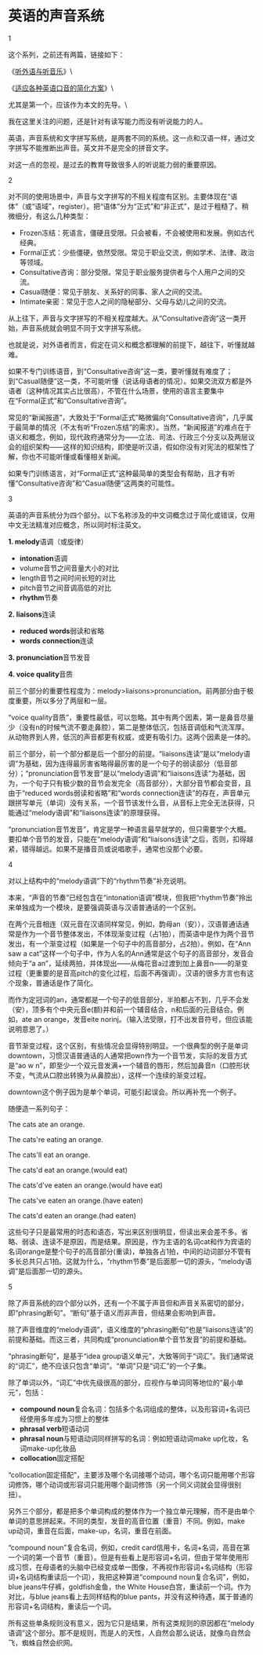 # 英语的声音系统

1

这个系列，之前还有两篇，链接如下：

《[听外语与听音乐](http://mp.weixin.qq.com/s?\_\_biz=MjM5NzE3MTc4Mg==\&mid=2651278889\&idx=1\&sn=898a2d484c57add18c1d77cfbbd1651f\&chksm=bd2de9008a5a601677bac67a91625f72c6d3d401ec9e99dd94b9402970430efd115f6ba9d0b3\&scene=21#wechat\_redirect)》\


《[适应各种英语口音的简化方案](http://mp.weixin.qq.com/s?\_\_biz=MjM5NzE3MTc4Mg==\&mid=2651278907\&idx=1\&sn=4d887b793106f1396430cba98b7fa376\&chksm=bd2de9128a5a60040099a39fa084baf0c9123db56167a89d320bb5640695469fb8b2e578cc03\&scene=21#wechat\_redirect)》\


尤其是第一个，应该作为本文的先导。\


我在这里关注的问题，还是针对有读写能力而没有听说能力的人。

英语，声音系统和文字拼写系统，是两套不同的系统。这一点和汉语一样，通过文字拼写不能推断出声音。英文并不是完全的拼音文字。

对这一点的忽视，是过去的教育导致很多人的听说能力弱的重要原因。

2

对不同的使用场景中，声音与文字拼写的不相关程度有区别。主要体现在“语体”（或“语域”，register）。把“语体”分为“正式”和“非正式”，是过于粗糙了。稍微细分，有这么几种类型：

* Frozen冻结：死语言，僵硬且受限。只会被看，不会被使用和发展。例如古代经典。
* Formal正式：少些僵硬，依然受限。常见于职业交流，例如学术、法律、政治等领域。
* Consultative咨询：部分受限。常见于职业服务提供者与个人用户之间的交流。
* Casual随便：常见于朋友、关系好的同事、家人之间的交流。
* Intimate亲密：常见于恋人之间的隐秘部分、父母与幼儿之间的交流。

从上往下，声音与文字拼写的不相关程度越大。从“Consultative咨询”这一类开始，声音系统就会明显不同于文字拼写系统。

也就是说，对外语者而言，假定在词义和概念都理解的前提下，越往下，听懂就越难。

如果不专门训练语音，到“Consultative咨询”这一类，要听懂就有难度了；到“Casual随便”这一类，不可能听懂（说话母语者的情况）。如果交流双方都是外语者（这种情况其实占比很高），不管在什么场景，使用的语言主要集中在“Formal正式”和“Consultative咨询”。

常见的“新闻报道”，大致处于“Formal正式”略微偏向“Consultative咨询”，几乎属于最简单的情况（不太有听“Frozen冻结”的需求）。当然，“新闻报道”的难点在于语义和概念，例如，现代政府通常分为——立法、司法、行政三个分支以及两层议会的组织架构——这样的知识结构，即使是听汉语，假如你没有对宪法的框架性了解，你也不可能听懂或看懂相关新闻。

如果专门训练语言，对“Formal正式”这种最简单的类型会有帮助，且才有听懂“Consultative咨询”和“Casual随便”这两类的可能性。

3

英语的声音系统分为四个部分。以下名称涉及的中文词概念过于简化或错误，仅用中文无法精准对应概念，所以同时标注英文。

**1. melody**语调（或旋律）

* **intonation**语调
* &#x20;   volume音节之间音量大小的对比
* &#x20;   length音节之间时间长短的对比
* &#x20;   pitch音节之间音调高低的对比
* **rhythm**节奏

**2. liaisons**连读

* **reduced words**弱读和省略
* **words connection**连读

**3. pronunciation**音节发音

**4. voice quality**音质

前三个部分的重要性程度为：melody>liaisons>pronunciation。前两部分由于极度重要，所以多分了两层和一层。

“voice quality音质”，重要性最低，可以忽略。其中有两个因素，第一是鼻音尽量少（没有n的时候气流不要走鼻腔），第二是整体低沉，包括音调低和气流浑厚。从动物界到人界，低沉的声音都更有权威，或更有吸引力。这两个因素是一体的。

前三个部分，前一个部分都是后一个部分的前提。“liaisons连读”是以“melody语调”为基础，因为连得最厉害省略得最厉害的是一个句子的弱读部分（低音部分）；“pronunciation音节发音”是以“melody语调”和“liaisons连读”为基础，因为，一个句子只有极少数的音节会发完全（高音部分），大部分音节都会变音，且由于“reduced words弱读和省略”和“words connection连读”的存在，声音单元跟拼写单元（单词）没有关系，一个音节该发什么音，从音标上完全无法获得，只能通过“melody语调”和“liaisons连读”的原理获得。

“pronunciation音节发音”，肯定是学一种语言最早就学的，但只需要学个大概。要扣单个音节的发音，只能在“melody语调”和“liaisons连读”之后，否则，扣得越紧，错得越远。如果不是播音员或说唱歌手，通常也没那个必要。

4

对以上结构中的“melody语调”下的“rhythm节奏”补充说明。

本来，“声音的节奏”已经包含在“intonation语调”模块，但我把“rhythm节奏”拎出来单独成为一个模块，是要强调英语与汉语普通话的一个区别。

在两个元音相连（双元音在汉语同样常见，例如，韵母an（安）），汉语普通话通常是作为一个音节整体发出，不体现渐变过程（占1拍），而英语中是作为两个音节发出，有一个渐变过程（如果是一个句子中的高音部分，占2拍）。例如，在“Ann saw a  cat”这样一个句子中，作为人名的Ann通常是这个句子的高音部分，发音会倾向于“a  an”，延续两拍，并体现出——从梅花音a过渡到加上鼻音n——的渐变过程（更重要的是音高pitch的变化过程，后面不再强调）。汉语的很多方言也有这个现象，普通话是作了简化。

而作为定冠词的an，通常都是一个句子的低音部分，半拍都占不到，几乎不会发（安），顶多有个中央元音e(额)并和前一个辅音结合，n和后面的元音结合。例如，ate an orange，发音eite norinj。（输入法受限，打不出发音符号，但应该能说明意思了。）

音节渐变过程，这个区别，有些情况会显得特别明显。一个很典型的例子是单词downtown，习惯汉语普通话的人通常把own作为一个音节发，实际的发音方式是“ao w n”，即至少一个双元音发满+一个辅音的唇形，然后加鼻音n（口腔形状不变，气流从口腔出转换为从鼻腔出），这样一个连续的渐变过程。

downtown这个例子因为是单个单词，可能引起误会。所以再补充一个例子。

随便造一系列句子：

The cats ate an orange.

The cats're eating an orange.

The cats'll eat an orange.

The cats'd eat an orange.(would eat)

The cats'd've eaten an orange.(would have eat)&#x20;

The cats've eaten an orange.(have eaten)

The cats'd eaten an orange.(had eaten)

这些句子只是最常用的时态和语态，写出来区别很明显，但读出来会差不多。省略、弱读、连读不是原因，而是结果。原因是，作为主语的名词cat和作为宾语的名词orange是整个句子的高音部分(重读)，单独各占1拍，中间的动词部分不管有多长总共只占1拍。这就为什么，“rhythm节奏”是后面那一切的源头，“melody语调”是后面那一切的源头。

5

除了声音系统的四个部分以外，还有一个不属于声音但和声音关系密切的部分，即“phrasing断句”。“断句”基于语义而非声音，但结果会影响到声音。

除了声音维度的“melody语调”，语义维度的“phrasing断句”也是“liaisons连读”的前提和基础。而这三者，共同构成“pronunciation单个音节发音”的前提和基础。

“phrasing断句”，是基于“idea group语义单元”，大致等同于“词汇”。我们通常说的“词汇”，绝不应该只包含“单词”。“单词”只是“词汇”的一个子集。

除了单词以外，“词汇”中优先级很高的部分，应视作与单词同等地位的“最小单元”，包括：

* **compound noun**复合名词：包括多个名词组成的整体，以及形容词+名词已经使用多年成为习惯上的整体
* **phrasal verb**短语动词
* **phrasal noun**与短语动词同样拼写的名词：例如短语动词make up化妆，名词make-up化妆品
* **collocation**固定搭配

“collocation固定搭配”，主要涉及哪个名词接哪个动词，哪个名词只能用哪个形容词修饰，哪个动词或形容词只能用哪个副词修饰（另一个同义词就会显得很别扭）。

另外三个部分，都是把多个单词构成的整体作为一个独立单元理解，而不是由单个单词的意思拼起来。不同的类型，发音的高音位置（重音）不同。例如，make up动词，重音在后面，make-up，名词，重音在前面。

“compound noun”复合名词，例如，credit card信用卡，名词+名词，高音在第一个词的第一个音节（重音）。但是有些看上是形容词+名词，但由于常年使用形成习惯，在母语者的头脑中已经变成单一图像，不再视作形容词+名词结构（形容词+名词结构重读后一个词），我把这种算进“compound noun复合名词”，例如，blue jeans牛仔裤，goldfish金鱼，the White House白宫，重读前一个词。作为对比，与blue jeans看上去同样结构的blue pants，并没有这种待遇，属于普通的形容词+名词结构，重读后一个词。

所有这些单条规则没有意义，因为它只是结果，所有这类规则的原因都在“melody语调”这个部分。那不是规则，而是人的天性，人自然会那么说话，就像鸟自然会飞，蜘蛛自然会织网。
